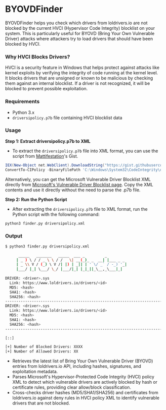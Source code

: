 # BYOVDFinder
BYOVDFinder helps you check which drivers from loldrivers.io are not blocked by the current HVCI (Hypervisor Code Integrity) blocklist on your system. This is particularly useful for BYOVD (Bring Your Own Vulnerable Driver) attacks where attackers try to load drivers that should have been blocked by HVCI.

### Why HVCI Blocks Drivers?
HVCI is a security feature in Windows that helps protect against attacks like kernel exploits by verifying the integrity of code running at the kernel level. It blocks drivers that are unsigned or known to be malicious by checking them against an internal blocklist. If a driver is not recognized, it will be blocked to prevent possible exploitation.

### Requirements
- Python 3.x
- `driversipolicy.p7b` file containing HVCI blocklist data

### Usage

**Step 1: Extract driversipolicy.p7b to XML**
- To extract the `driversipolicy.p7b` file into XML format, you can use the script from [Mattifestation](https://gist.github.com/mattifestation/92e545bf1ee5b68eeb71d254cec2f78e)'s Gist.
```powershell
IEX(New-Object net.WebClient).DownloadString("https://gist.githubusercontent.com/mattifestation/92e545bf1ee5b68eeb71d254cec2f78e/raw/a9b55d31075f91b467a8a37b9d8b2d84a0aa856b/CIPolicyParser.ps1")
ConvertTo-CIPolicy -BinaryFilePath 'C:\Windows\System32\CodeIntegrity\driversipolicy.p7b' -XmlFilePath (Join-Path $env:USERPROFILE 'Desktop\driversipolicy.xml')
```

Alternatively, you can get the Microsoft Vulnerable Driver Blocklist XML directly from [Microsoft's Vulnerable Driver Blocklist page](https://learn.microsoft.com/en-us/windows/security/application-security/application-control/app-control-for-business/design/microsoft-recommended-driver-block-rules#vulnerable-driver-blocklist-xml). Copy the XML contents and use it directly without the need to parse the .p7b file.

**Step 2: Run the Python Script**
- After extracting the `driversipolicy.p7b` file to XML format, run the Python script with the following command:
```bash
python3 finder.py driversipolicy.xml
```

### Output

```bash
$ python3 finder.py driversipolicy.xml

      _____   _______   _____  ___ _         _         
     | _ ) \ / / _ \ \ / /   \| __(_)_ _  __| |___ _ _ 
     | _ \\ V / (_) \ V /| |) | _|| | ' \/ _` / -_) '_|
     |___/ |_| \___/ \_/ |___/|_| |_|_||_\__,_\___|_|  
                                                       
DRIVER: <driver>.sys
  Link: https://www.loldrivers.io/drivers/<id>
  MD5: <hash>
  SHA1: <hash>
  SHA256: <hash>
--------------------------------------------------------------------------------
DRIVER: <driver>.sys
  Link: https://www.loldrivers.io/drivers/<id>
  MD5: <hash>
  SHA1: <hash>
  SHA256: <hash>
--------------------------------------------------------------------------------

[::]

[+] Number of Blocked Drivers: XXXX
[+] Number of Allowed Drivers: XX

```
- Retrieves the latest list of Bring Your Own Vulnerable Driver (BYOVD) entries from loldrivers.io API, including hashes, signatures, and exploitation metadata.
- Parses Microsoft's Hypervisor-Protected Code Integrity (HVCI) policy XML to detect which vulnerable drivers are actively blocked by hash or certificate rules, providing clear allow/block classification.
- Cross-checks driver hashes (MD5/SHA1/SHA256) and certificates from loldrivers.io against deny rules in HVCI policy XML to identify vulnerable drivers that are not blocked.


